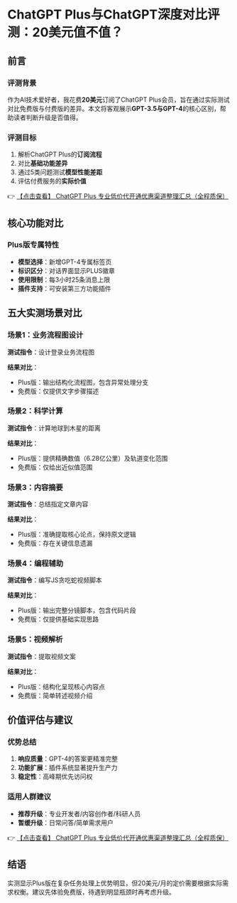 # ChatGPT Plus与ChatGPT深度对比评测：20美元值不值？

## 前言

### 评测背景
作为AI技术爱好者，我花费**20美元**订阅了ChatGPT Plus会员，旨在通过实际测试对比免费版与付费版的差异。本文将客观展示**GPT-3.5与GPT-4**的核心区别，帮助读者判断升级是否值得。

### 评测目标
1. 解析ChatGPT Plus的**订阅流程**
2. 对比**基础功能差异**
3. 通过5类问题测试**模型性能差距**
4. 评估付费服务的**实际价值**

👉 [【点击查看】 ChatGPT Plus 专业低价代开通优惠渠道整理汇总（全程质保）](https://bit.ly/DaiKai)

## 核心功能对比

### Plus版专属特性
- **模型选择**：新增GPT-4专属标签页
- **标识区分**：对话界面显示PLUS徽章
- **使用限制**：每3小时25条消息上限
- **插件支持**：可安装第三方功能插件

## 五大实测场景对比

### 场景1：业务流程图设计
**测试指令**：设计登录业务流程图

**结果对比**：
- Plus版：输出结构化流程图，包含异常处理分支
- 免费版：仅提供文字步骤描述

### 场景2：科学计算
**测试指令**：计算地球到木星的距离

**结果对比**：
- Plus版：提供精确数值（6.28亿公里）及轨道变化范围
- 免费版：仅给出近似值范围

### 场景3：内容摘要
**测试指令**：总结指定文章内容

**结果对比**：
- Plus版：准确提取核心论点，保持原文逻辑
- 免费版：存在关键信息遗漏

### 场景4：编程辅助
**测试指令**：编写JS贪吃蛇视频脚本

**结果对比**：
- Plus版：输出完整分镜脚本，包含代码片段
- 免费版：仅提供基础实现思路

### 场景5：视频解析
**测试指令**：提取视频文案

**结果对比**：
- Plus版：结构化呈现核心内容点
- 免费版：简单转述视频介绍

## 价值评估与建议

### 优势总结
1. **响应质量**：GPT-4的答案更精准完整
2. **功能扩展**：插件系统显著提升生产力
3. **稳定性**：高峰期优先访问权

### 适用人群建议
- **推荐升级**：专业开发者/内容创作者/科研人员
- **暂缓升级**：日常问答/简单需求用户

👉 [【点击查看】 ChatGPT Plus 专业低价代开通优惠渠道整理汇总（全程质保）](https://bit.ly/DaiKai)

## 结语
实测显示Plus版在复杂任务处理上优势明显，但20美元/月的定价需要根据实际需求权衡。建议先体验免费版，待遇到明显瓶颈时再考虑升级。